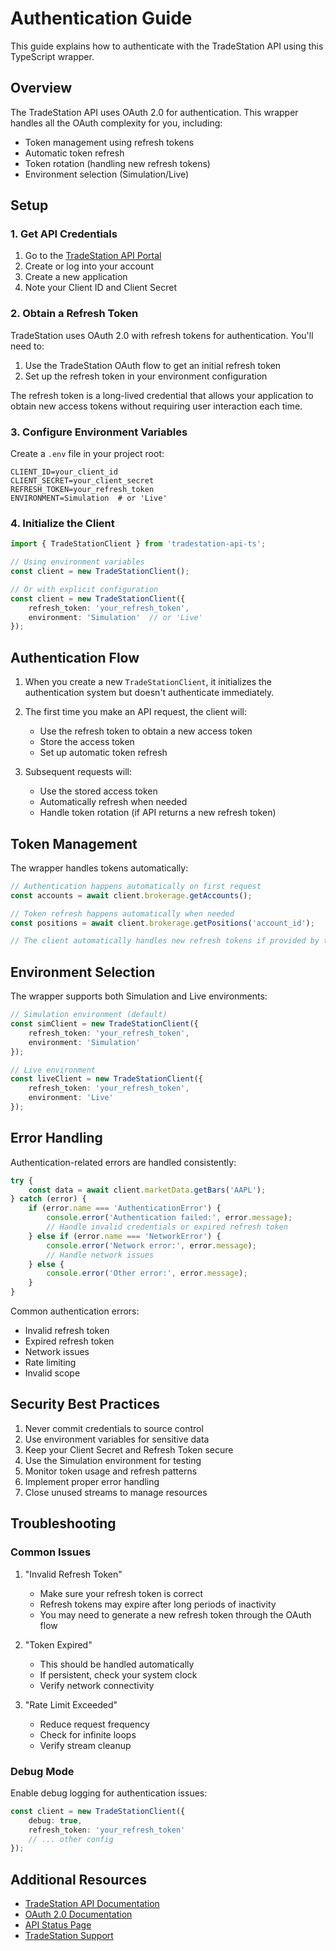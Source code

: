 # Authentication Guide

This guide explains how to authenticate with the TradeStation API using this TypeScript wrapper.

## Overview

The TradeStation API uses OAuth 2.0 for authentication. This wrapper handles all the OAuth complexity for you, including:
- Token management using refresh tokens
- Automatic token refresh
- Token rotation (handling new refresh tokens)
- Environment selection (Simulation/Live)

## Setup

### 1. Get API Credentials

1. Go to the [TradeStation API Portal](https://api.tradestation.com/)
2. Create or log into your account
3. Create a new application
4. Note your Client ID and Client Secret

### 2. Obtain a Refresh Token

TradeStation uses OAuth 2.0 with refresh tokens for authentication. You'll need to:

1. Use the TradeStation OAuth flow to get an initial refresh token
2. Set up the refresh token in your environment configuration

The refresh token is a long-lived credential that allows your application to obtain new access tokens without requiring user interaction each time.

### 3. Configure Environment Variables

Create a `.env` file in your project root:

```env
CLIENT_ID=your_client_id
CLIENT_SECRET=your_client_secret
REFRESH_TOKEN=your_refresh_token
ENVIRONMENT=Simulation  # or 'Live'
```

### 4. Initialize the Client

```typescript
import { TradeStationClient } from 'tradestation-api-ts';

// Using environment variables
const client = new TradeStationClient();

// Or with explicit configuration
const client = new TradeStationClient({
    refresh_token: 'your_refresh_token',
    environment: 'Simulation'  // or 'Live'
});
```

## Authentication Flow

1. When you create a new `TradeStationClient`, it initializes the authentication system but doesn't authenticate immediately.

2. The first time you make an API request, the client will:
   - Use the refresh token to obtain a new access token
   - Store the access token
   - Set up automatic token refresh

3. Subsequent requests will:
   - Use the stored access token
   - Automatically refresh when needed
   - Handle token rotation (if API returns a new refresh token)

## Token Management

The wrapper handles tokens automatically:

```typescript
// Authentication happens automatically on first request
const accounts = await client.brokerage.getAccounts();

// Token refresh happens automatically when needed
const positions = await client.brokerage.getPositions('account_id');

// The client automatically handles new refresh tokens if provided by the API
```

## Environment Selection

The wrapper supports both Simulation and Live environments:

```typescript
// Simulation environment (default)
const simClient = new TradeStationClient({
    refresh_token: 'your_refresh_token',
    environment: 'Simulation'
});

// Live environment
const liveClient = new TradeStationClient({
    refresh_token: 'your_refresh_token',
    environment: 'Live'
});
```

## Error Handling

Authentication-related errors are handled consistently:

```typescript
try {
    const data = await client.marketData.getBars('AAPL');
} catch (error) {
    if (error.name === 'AuthenticationError') {
        console.error('Authentication failed:', error.message);
        // Handle invalid credentials or expired refresh token
    } else if (error.name === 'NetworkError') {
        console.error('Network error:', error.message);
        // Handle network issues
    } else {
        console.error('Other error:', error.message);
    }
}
```

Common authentication errors:
- Invalid refresh token
- Expired refresh token
- Network issues
- Rate limiting
- Invalid scope

## Security Best Practices

1. Never commit credentials to source control
2. Use environment variables for sensitive data
3. Keep your Client Secret and Refresh Token secure
4. Use the Simulation environment for testing
5. Monitor token usage and refresh patterns
6. Implement proper error handling
7. Close unused streams to manage resources

## Troubleshooting

### Common Issues

1. "Invalid Refresh Token"
   - Make sure your refresh token is correct
   - Refresh tokens may expire after long periods of inactivity
   - You may need to generate a new refresh token through the OAuth flow

2. "Token Expired"
   - This should be handled automatically
   - If persistent, check your system clock
   - Verify network connectivity

3. "Rate Limit Exceeded"
   - Reduce request frequency
   - Check for infinite loops
   - Verify stream cleanup

### Debug Mode

Enable debug logging for authentication issues:

```typescript
const client = new TradeStationClient({
    debug: true,
    refresh_token: 'your_refresh_token'
    // ... other config
});
```

## Additional Resources

- [TradeStation API Documentation](https://api.tradestation.com/docs/)
- [OAuth 2.0 Documentation](https://oauth.net/2/)
- [API Status Page](https://status.tradestation.com/)
- [TradeStation Support](https://www.tradestation.com/support/) 